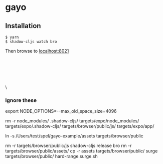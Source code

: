 # gayo

## Installation
```
$ yarn
$ shadow-cljs watch bro
```

Then browse to [localhost:8021](http://localhost:8021)









\
\
\
\
\
\


### Ignore these

export NODE_OPTIONS=--max_old_space_size=4096

rm -r node_modules/ .shadow-cljs/ targets/expo/node_modules/ targets/expo/.shadow-cljs/ targets/browser/public/js/ targets/expo/app/


ln -s /Users/test/spel/gayo-example/assets targets/browser/public



rm -r targets/browser/public/js
shadow-cljs release bro
rm -r targets/browser/public/assets/
cp -r assets targets/browser/public/
surge targets/browser/public/ hard-range.surge.sh

